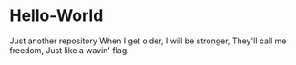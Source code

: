 # Hello-World
Just another repository
When I get older, 
I will be stronger,
They'll call me freedom,
Just like a wavin' flag.
